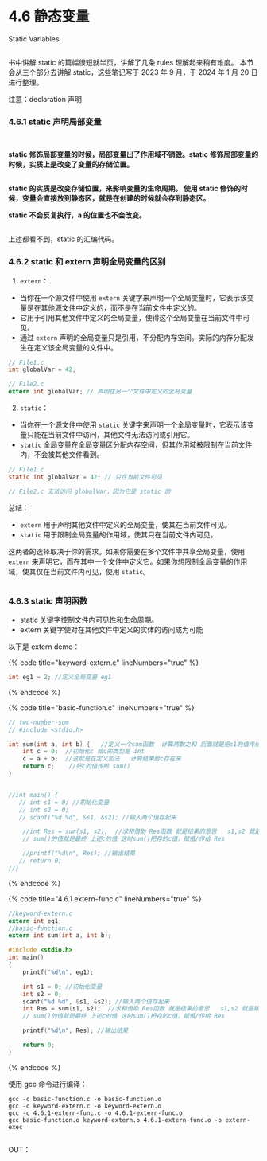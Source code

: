 # 4.6 静态变量

Static Variables

<figure><img src="https://labspc.com/wp-content/uploads/2024/01/1705751253-word-image-319-1.png" alt=""><figcaption></figcaption></figure>

书中讲解 static 的篇幅很短就半页，讲解了几条 rules 理解起来稍有难度。 本节会从三个部分去讲解 static，这些笔记写于 2023 年 9 月，于 2024 年 1 月 20 日进行整理。

注意：declaration 声明

### 4.6.1 static 声明局部变量 <a href="#ym4ue" id="ym4ue"></a>

<figure><img src="https://labspc.com/wp-content/uploads/2024/01/1705751256-word-image-319-2.png" alt=""><figcaption></figcaption></figure>

<figure><img src="https://labspc.com/wp-content/uploads/2024/01/1705751258-word-image-319-3.png" alt=""><figcaption></figcaption></figure>

**static 修饰局部变量的时候，局部变量出了作用域不销毁。static 修饰局部变量的时候，实质上是改变了变量的存储位置。**

<figure><img src="https://labspc.com/wp-content/uploads/2024/01/1705751260-word-image-319-4.png" alt=""><figcaption></figcaption></figure>

**static 的实质是改变存储位置，来影响变量的生命周期。 使用 static 修饰的时候，变量会直接放到静态区，就是在创建的时候就会存到静态区。**

**static 不会反复执行，a 的位置也不会改变。**

<figure><img src="https://labspc.com/wp-content/uploads/2024/01/1705751262-word-image-319-5.png" alt=""><figcaption></figcaption></figure>

上述都看不到，static 的汇编代码。

### 4.6.2 static 和 extern 声明全局变量的区别 <a href="#pjur5" id="pjur5"></a>

1. `extern`：

* 当你在一个源文件中使用 `extern` 关键字来声明一个全局变量时，它表示该变量是在其他源文件中定义的，而不是在当前文件中定义的。
* 它用于引用其他文件中定义的全局变量，使得这个全局变量在当前文件中可见。
* 通过 `extern` 声明的全局变量只是引用，不分配内存空间。实际的内存分配发生在定义该全局变量的文件中。

```c
// File1.c
int globalVar = 42;

// File2.c
extern int globalVar; // 声明在另一个文件中定义的全局变量
```

2. `static`：

* 当你在一个源文件中使用 `static` 关键字来声明一个全局变量时，它表示该变量只能在当前文件中访问，其他文件无法访问或引用它。
* `static` 全局变量在全局变量区分配内存空间，但其作用域被限制在当前文件内，不会被其他文件看到。

```c
// File1.c
static int globalVar = 42; // 只在当前文件可见

// File2.c 无法访问 globalVar，因为它是 static 的
```

总结：

* `extern` 用于声明其他文件中定义的全局变量，使其在当前文件可见。
* `static` 用于限制全局变量的作用域，使其只在当前文件内可见。

这两者的选择取决于你的需求。如果你需要在多个文件中共享全局变量，使用 `extern` 来声明它，而在其中一个文件中定义它。如果你想限制全局变量的作用域，使其仅在当前文件内可见，使用 `static`。

<figure><img src="https://labspc.com/wp-content/uploads/2024/01/1705751264-word-image-319-6.png" alt=""><figcaption></figcaption></figure>

### 4.6.3 static 声明函数 <a href="#yyogl" id="yyogl"></a>

* static 关键字控制文件内可见性和生命周期。
* extern 关键字使对在其他文件中定义的实体的访问成为可能

以下是 extern demo：

{% code title="keyword-extern.c" lineNumbers="true" %}
```c
int eg1 = 2; //定义全局变量 eg1
```
{% endcode %}

{% code title="basic-function.c" lineNumbers="true" %}
```c
// two-number-sum
// #include <stdio.h>

int sum(int a, int b) {   //定义一个sum函数  计算两数之和 后面就是把s1的值传给a，s2的值传给b
    int c = 0;  //初始化c 给c的类型是 int 
    c = a + b;  //这就是在定义加法   计算结果给c存在来
    return c;    //把c的值传给 sum()
}


//int main() {
   // int s1 = 0; //初始化变量
   // int s2 = 0;
   // scanf("%d %d", &s1, &s2); //输入两个值存起来

    //int Res = sum(s1, s2);  //求和借助 Res函数 就是结果的意思   s1,s2 就是输入的两个数，sum的实质是相加两个数
    // sum()的值就是最终 上述c的值 这时sum()把存的c值，赋值/传给 Res

    //printf("%d\n", Res); //输出结果
   // return 0;
//}
```
{% endcode %}

{% code title="4.6.1 extern-func.c" lineNumbers="true" %}
```c
//keyword-extern.c
extern int eg1;
//basic-function.c
extern int sum(int a, int b);

#include <stdio.h> 
int main() 
{
    printf("%d\n", eg1);

    int s1 = 0; //初始化变量
    int s2 = 0;
    scanf("%d %d", &s1, &s2); //输入两个值存起来
    int Res = sum(s1, s2);  //求和借助 Res函数 就是结果的意思   s1,s2 就是输入的两个数，sum的实质是相加两个数
    // sum()的值就是最终 上述c的值 这时sum()把存的c值，赋值/传给 Res

    printf("%d\n", Res); //输出结果

    return 0;
}
```
{% endcode %}

使用 gcc 命令进行编译：

```
gcc -c basic-function.c -o basic-function.o
gcc -c keyword-extern.c -o keyword-extern.o
gcc -c 4.6.1-extern-func.c -o 4.6.1-extern-func.o
gcc basic-function.o keyword-extern.o 4.6.1-extern-func.o -o extern-exec
```

<figure><img src="https://labspc.com/wp-content/uploads/2024/01/1705751267-word-image-319-7.png" alt=""><figcaption></figcaption></figure>

OUT：

<figure><img src="https://labspc.com/wp-content/uploads/2024/01/1705751270-word-image-319-8.png" alt=""><figcaption></figcaption></figure>

